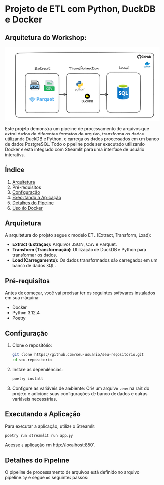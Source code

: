 # Projeto de ETL com Python, DuckDB e Docker

## Arquitetura do Workshop:
![Arquitetura](./imgs/arquitetura_workshop.png)

Este projeto demonstra um pipeline de processamento de arquivos que extrai dados de diferentes formatos de arquivo, transforma os dados utilizando DuckDB e Python, e carrega os dados processados em um banco de dados PostgreSQL. Todo o pipeline pode ser executado utilizando Docker e está integrado com Streamlit para uma interface de usuário interativa.

## Índice
1. [Arquitetura](#arquitetura)
2. [Pré-requisitos](#pré-requisitos)
3. [Configuração](#configuração)
4. [Executando a Aplicação](#executando-a-aplicação)
5. [Detalhes do Pipeline](#detalhes-do-pipeline)
6. [Uso do Docker](#uso-do-docker)

## Arquitetura

A arquitetura do projeto segue o modelo ETL (Extract, Transform, Load):

- **Extract (Extração):** Arquivos JSON, CSV e Parquet.
- **Transform (Transformação):** Utilização de DuckDB e Python para transformar os dados.
- **Load (Carregamento):** Os dados transformados são carregados em um banco de dados SQL.

## Pré-requisitos

Antes de começar, você vai precisar ter os seguintes softwares instalados em sua máquina:

- Docker
- Python 3.12.4
- Poetry

## Configuração

1. Clone o repositório:
    ```bash
    git clone https://github.com/seu-usuario/seu-repositorio.git
    cd seu-repositorio
    ```

2. Instale as dependências:
    ```bash
    poetry install
    ```

3. Configure as variáveis de ambiente:
    Crie um arquivo `.env` na raiz do projeto e adicione suas configurações de banco de dados e outras variáveis necessárias.

## Executando a Aplicação

Para executar a aplicação, utilize o Streamlit:

```bash
poetry run streamlit run app.py
```
Acesse a aplicação em http://localhost:8501.

## Detalhes do Pipeline
O pipeline de processamento de arquivos está definido no arquivo pipeline.py e segue os seguintes passos:

